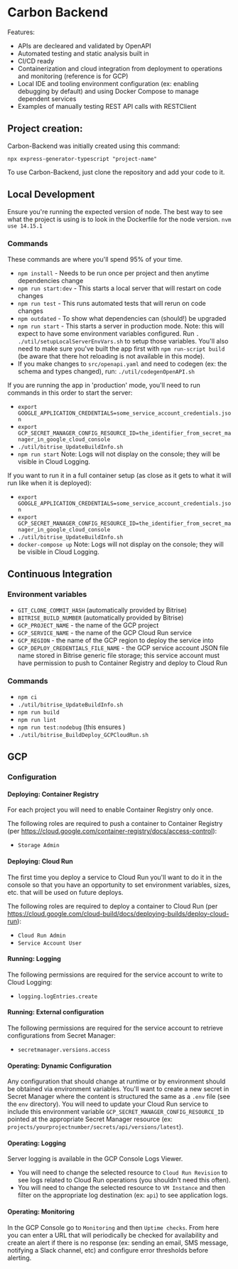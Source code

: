 # Carbon Backend

Features:
- APIs are decleared and validated by OpenAPI
- Automated testing and static analysis built in
- CI/CD ready
- Containerization and cloud integration from deployment to operations and monitoring (reference is for GCP)
- Local IDE and tooling environment configuration (ex: enabling debugging by default) and using Docker Compose to manage dependent services
- Examples of manually testing REST API calls with RESTClient

## Project creation:

Carbon-Backend was initially created using this command:

`npx express-generator-typescript "project-name"`

To use Carbon-Backend, just clone the repository and add your code to it.

## Local Development

Ensure you're running the expected version of node. The best way to see what the project is using is to look in the Dockerfile for the node version.
`nvm use 14.15.1`

### Commands

These commands are where you'll spend 95% of your time.
- `npm install` - Needs to be run once per project and then anytime dependencies change
- `npm run start:dev` - This starts a local server that will restart on code changes
- `npm run test` - This runs automated tests that will rerun on code changes
- `npm outdated` - To show what dependencies can (should!) be upgraded
- `npm run start` - This starts a server in production mode. 
  Note: this will expect to have some environment variables configured. Run `. ./util/setupLocalServerEnvVars.sh` to setup those variables. You'll also need to make sure you've built the app first with `npm run-script build` (be aware that there hot reloading is not available in this mode).
- If you make changes to `src/openapi.yaml` and need to codegen (ex: the schema and types changed), run: `./util/codegenOpenAPI.sh`

If you are running the app in 'production' mode, you'll need to run commands in this order to start the server:
- `export GOOGLE_APPLICATION_CREDENTIALS=some_service_account_credentials.json`
- `export GCP_SECRET_MANAGER_CONFIG_RESOURCE_ID=the_identifier_from_secret_manager_in_google_cloud_console`
- `./util/bitrise_UpdateBuildInfo.sh`
- `npm run start`
Note: Logs will not display on the console; they will be visible in Cloud Logging.

If you want to run it in a full container setup (as close as it gets to what it will run like when it is deployed):
- `export GOOGLE_APPLICATION_CREDENTIALS=some_service_account_credentials.json`
- `export GCP_SECRET_MANAGER_CONFIG_RESOURCE_ID=the_identifier_from_secret_manager_in_google_cloud_console`
- `./util/bitrise_UpdateBuildInfo.sh`
- `docker-compose up`
Note: Logs will not display on the console; they will be visible in Cloud Logging.

## Continuous Integration

### Environment variables
- `GIT_CLONE_COMMIT_HASH` (automatically provided by Bitrise)
- `BITRISE_BUILD_NUMBER` (automatically provided by Bitrise)
- `GCP_PROJECT_NAME` - the name of the GCP project
- `GCP_SERVICE_NAME` - the name of the GCP Cloud Run service
- `GCP_REGION` - the name of the GCP region to deploy the service into
- `GCP_DEPLOY_CREDENTIALS_FILE_NAME` - the GCP service account JSON file name stored in Bitrise generic file storage; this service account must have permission to push to Container Registry and deploy to Cloud Run

### Commands
- `npm ci`
- `./util/bitrise_UpdateBuildInfo.sh`
- `npm run build`
- `npm run lint`
- `npm run test:nodebug` (this ensures )
- `./util/bitrise_BuildDeploy_GCPCloudRun.sh`

## GCP

### Configuration

#### Deploying: Container Registry
For each project you will need to enable Container Registry only once.

The following roles are required to push a container to Container Registry (per https://cloud.google.com/container-registry/docs/access-control):
- `Storage Admin`

#### Deploying: Cloud Run
The first time you deploy a service to Cloud Run you'll want to do it in the console so that you have an opportunity to set environment variables, sizes, etc. that will be used on future deploys.

The following roles are required to deploy a container to Cloud Run (per https://cloud.google.com/cloud-build/docs/deploying-builds/deploy-cloud-run):
- `Cloud Run Admin`
- `Service Account User`

#### Running: Logging
The following permissions are required for the service account to write to Cloud Logging:
- `logging.logEntries.create`

#### Running: External configuration
The following permissions are required for the service account to retrieve configurations from Secret Manager:
- `secretmanager.versions.access`

#### Operating: Dynamic Configuration
Any configuration that should change at runtime or by environment should be obtained via environment variables. You'll want to create a new secret in Secret Manager where the content is structured the same as a `.env` file (see the `env` directory). You will need to update your Cloud Run service to include this environment variable `GCP_SECRET_MANAGER_CONFIG_RESOURCE_ID` pointed at the appropriate Secret Manager resource (ex: `projects/yourprojectnumber/secrets/api/versions/latest`).

#### Operating: Logging
Server logging is available in the GCP Console Logs Viewer. 

- You will need to change the selected resource to `Cloud Run Revision` to see logs related to Cloud Run operations (you shouldn't need this often).
- You will need to change the selected resource to `VM Instance` and then filter on the appropriate log destination (ex: `api`) to see application logs.

#### Operating: Monitoring
In the GCP Console go to `Monitoring` and then `Uptime checks`. From here you can enter a URL that will periodically be checked for availability and create an alert if there is no response (ex: sending an email, SMS message, notifying a Slack channel, etc) and configure error thresholds before alerting.
